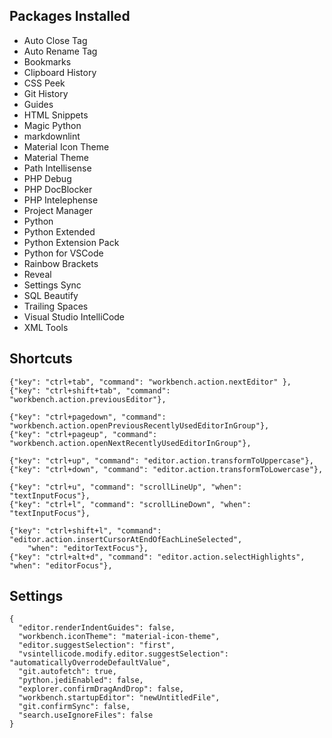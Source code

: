 ## Packages Installed
* Auto Close Tag
* Auto Rename Tag
* Bookmarks
* Clipboard History
* CSS Peek
* Git History
* Guides
* HTML Snippets
* Magic Python
* markdownlint
* Material Icon Theme
* Material Theme
* Path Intellisense
* PHP Debug
* PHP DocBlocker
* PHP Intelephense
* Project Manager
* Python
* Python Extended
* Python Extension Pack
* Python for VSCode
* Rainbow Brackets
* Reveal
* Settings Sync
* SQL Beautify
* Trailing Spaces
* Visual Studio IntelliCode
* XML Tools

## Shortcuts
```
{"key": "ctrl+tab", "command": "workbench.action.nextEditor" },
{"key": "ctrl+shift+tab", "command": "workbench.action.previousEditor"},

{"key": "ctrl+pagedown", "command": "workbench.action.openPreviousRecentlyUsedEditorInGroup"},
{"key": "ctrl+pageup", "command": "workbench.action.openNextRecentlyUsedEditorInGroup"},

{"key": "ctrl+up", "command": "editor.action.transformToUppercase"},
{"key": "ctrl+down", "command": "editor.action.transformToLowercase"},

{"key": "ctrl+u", "command": "scrollLineUp", "when": "textInputFocus"},
{"key": "ctrl+l", "command": "scrollLineDown", "when": "textInputFocus"},

{"key": "ctrl+shift+l", "command": "editor.action.insertCursorAtEndOfEachLineSelected", 
    "when": "editorTextFocus"},
{"key": "ctrl+alt+d", "command": "editor.action.selectHighlights", "when": "editorFocus"},
```

## Settings
```
{
  "editor.renderIndentGuides": false,
  "workbench.iconTheme": "material-icon-theme",
  "editor.suggestSelection": "first",
  "vsintellicode.modify.editor.suggestSelection": "automaticallyOverrodeDefaultValue",
  "git.autofetch": true,
  "python.jediEnabled": false,
  "explorer.confirmDragAndDrop": false,
  "workbench.startupEditor": "newUntitledFile",
  "git.confirmSync": false,
  "search.useIgnoreFiles": false
}
```
